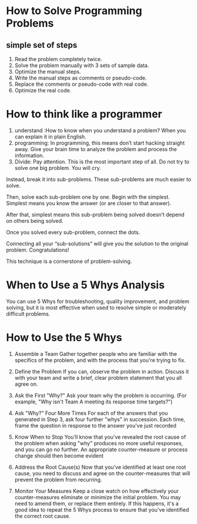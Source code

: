# How to Solve Programming Problems
## simple set of steps
1. Read the problem completely twice.
2. Solve the problem manually with 3 sets of sample data.
3. Optimize the manual steps.
4. Write the manual steps as comments or pseudo-code.
5. Replace the comments or pseudo-code with real code.
6. Optimize the real code.


# How to think like a programmer
1. understand :How to know when you understand a problem? When you can explain it in plain English.
2. programming: In programming, this means don’t start hacking straight away. Give your brain time to analyze the problem and process the information.
3. Divide: Pay attention. This is the most important step of all.
Do not try to solve one big problem. You will cry.

Instead, break it into sub-problems. These sub-problems are much easier to solve.

Then, solve each sub-problem one by one. Begin with the simplest. Simplest means you know the answer (or are closer to that answer).

After that, simplest means this sub-problem being solved doesn’t depend on others being solved.

Once you solved every sub-problem, connect the dots.

Connecting all your “sub-solutions” will give you the solution to the original problem. Congratulations!

This technique is a cornerstone of problem-solving.



 # When to Use a 5 Whys Analysis
You can use 5 Whys for troubleshooting, quality improvement, and problem solving, but it is most effective when used to resolve simple or moderately difficult problems.

# How to Use the 5 Whys
1. Assemble a Team
Gather together people who are familiar with the specifics of the problem, and with the process that you're trying to fix.

2. Define the Problem
If you can, observe the problem in action. Discuss it with your team and write a brief, clear problem statement that you all agree on.

3. Ask the First "Why?"
Ask your team why the problem is occurring. (For example, "Why isn't Team A meeting its response time targets?")

4. Ask "Why?" Four More Times
For each of the answers that you generated in Step 3, ask four further "whys" in succession. Each time, frame the question in response to the answer you've just recorded

 5. Know When to Stop
You'll know that you've revealed the root cause of the problem when asking "why" produces no more useful responses, and you can go no further. An appropriate counter-measure or process change should then become evident

6. Address the Root Cause(s)
Now that you've identified at least one root cause, you need to discuss and agree on the counter-measures that will prevent the problem from recurring.

7. Monitor Your Measures
Keep a close watch on how effectively your counter-measures eliminate or minimize the initial problem. You may need to amend them, or replace them entirely. If this happens, it's a good idea to repeat the 5 Whys process to ensure that you've identified the correct root cause.
 